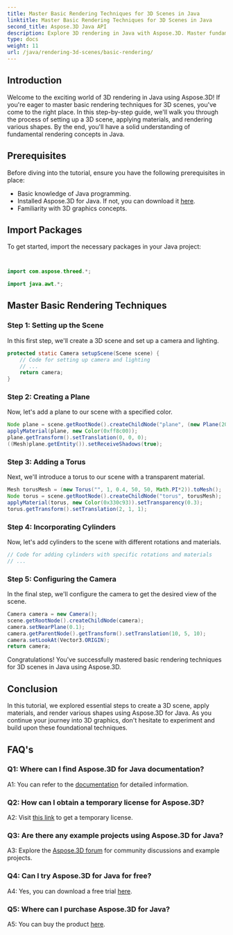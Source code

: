 ```yaml
---
title: Master Basic Rendering Techniques for 3D Scenes in Java
linktitle: Master Basic Rendering Techniques for 3D Scenes in Java
second_title: Aspose.3D Java API
description: Explore 3D rendering in Java with Aspose.3D. Master fundamental techniques, set up scenes, and render shapes seamlessly. Elevate your Java programming skills in 3D graphics.
type: docs
weight: 11
url: /java/rendering-3d-scenes/basic-rendering/
---
```

## Introduction

Welcome to the exciting world of 3D rendering in Java using Aspose.3D! If you're eager to master basic rendering techniques for 3D scenes, you've come to the right place. In this step-by-step guide, we'll walk you through the process of setting up a 3D scene, applying materials, and rendering various shapes. By the end, you'll have a solid understanding of fundamental rendering concepts in Java.

## Prerequisites

Before diving into the tutorial, ensure you have the following prerequisites in place:

- Basic knowledge of Java programming.
- Installed Aspose.3D for Java. If not, you can download it [here](https://releases.aspose.com/3d/java/).
- Familiarity with 3D graphics concepts.

## Import Packages

To get started, import the necessary packages in your Java project:

```java


import com.aspose.threed.*;

import java.awt.*;
```

## Master Basic Rendering Techniques

### Step 1: Setting up the Scene

In this first step, we'll create a 3D scene and set up a camera and lighting.

```java
protected static Camera setupScene(Scene scene) {
    // Code for setting up camera and lighting
    // ...
    return camera;
}
```

### Step 2: Creating a Plane

Now, let's add a plane to our scene with a specified color.

```java
Node plane = scene.getRootNode().createChildNode("plane", (new Plane(20, 20)).toMesh());
applyMaterial(plane, new Color(0xff8c00));
plane.getTransform().setTranslation(0, 0, 0);
((Mesh)plane.getEntity()).setReceiveShadows(true);
```

### Step 3: Adding a Torus

Next, we'll introduce a torus to our scene with a transparent material.

```java
Mesh torusMesh = (new Torus("", 1, 0.4, 50, 50, Math.PI*2)).toMesh();
Node torus = scene.getRootNode().createChildNode("torus", torusMesh);
applyMaterial(torus, new Color(0x330c93)).setTransparency(0.3);
torus.getTransform().setTranslation(2, 1, 1);
```

### Step 4: Incorporating Cylinders

Now, let's add cylinders to the scene with different rotations and materials.

```java
// Code for adding cylinders with specific rotations and materials
// ...
```

### Step 5: Configuring the Camera

In the final step, we'll configure the camera to get the desired view of the scene.

```java
Camera camera = new Camera();
scene.getRootNode().createChildNode(camera);
camera.setNearPlane(0.1);
camera.getParentNode().getTransform().setTranslation(10, 5, 10);
camera.setLookAt(Vector3.ORIGIN);
return camera;
```

Congratulations! You've successfully mastered basic rendering techniques for 3D scenes in Java using Aspose.3D.

## Conclusion

In this tutorial, we explored essential steps to create a 3D scene, apply materials, and render various shapes using Aspose.3D for Java. As you continue your journey into 3D graphics, don't hesitate to experiment and build upon these foundational techniques.

## FAQ's

### Q1: Where can I find Aspose.3D for Java documentation?

A1: You can refer to the [documentation](https://reference.aspose.com/3d/java/) for detailed information.

### Q2: How can I obtain a temporary license for Aspose.3D?

A2: Visit [this link](https://purchase.aspose.com/temporary-license/) to get a temporary license.

### Q3: Are there any example projects using Aspose.3D for Java?

A3: Explore the [Aspose.3D forum](https://forum.aspose.com/c/3d/18) for community discussions and example projects.

### Q4: Can I try Aspose.3D for Java for free?

A4: Yes, you can download a free trial [here](https://releases.aspose.com/).

### Q5: Where can I purchase Aspose.3D for Java?

A5: You can buy the product [here](https://purchase.aspose.com/buy).
